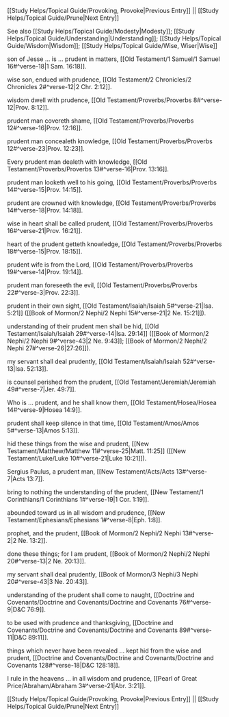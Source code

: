 [[Study Helps/Topical Guide/Provoking, Provoke|Previous Entry]]  ||  [[Study Helps/Topical Guide/Prune|Next Entry]]

 See also [[Study Helps/Topical Guide/Modesty|Modesty]]; [[Study Helps/Topical Guide/Understanding|Understanding]]; [[Study Helps/Topical Guide/Wisdom|Wisdom]]; [[Study Helps/Topical Guide/Wise, Wiser|Wise]]

 son of Jesse ... is ... prudent in matters, [[Old Testament/1 Samuel/1 Samuel 16#^verse-18|1 Sam. 16:18]].

 wise son, endued with prudence, [[Old Testament/2 Chronicles/2 Chronicles 2#^verse-12|2 Chr. 2:12]].

 wisdom dwell with prudence, [[Old Testament/Proverbs/Proverbs 8#^verse-12|Prov. 8:12]].

 prudent man covereth shame, [[Old Testament/Proverbs/Proverbs 12#^verse-16|Prov. 12:16]].

 prudent man concealeth knowledge, [[Old Testament/Proverbs/Proverbs 12#^verse-23|Prov. 12:23]].

 Every prudent man dealeth with knowledge, [[Old Testament/Proverbs/Proverbs 13#^verse-16|Prov. 13:16]].

 prudent man looketh well to his going, [[Old Testament/Proverbs/Proverbs 14#^verse-15|Prov. 14:15]].

 prudent are crowned with knowledge, [[Old Testament/Proverbs/Proverbs 14#^verse-18|Prov. 14:18]].

 wise in heart shall be called prudent, [[Old Testament/Proverbs/Proverbs 16#^verse-21|Prov. 16:21]].

 heart of the prudent getteth knowledge, [[Old Testament/Proverbs/Proverbs 18#^verse-15|Prov. 18:15]].

 prudent wife is from the Lord, [[Old Testament/Proverbs/Proverbs 19#^verse-14|Prov. 19:14]].

 prudent man foreseeth the evil, [[Old Testament/Proverbs/Proverbs 22#^verse-3|Prov. 22:3]].

 prudent in their own sight, [[Old Testament/Isaiah/Isaiah 5#^verse-21|Isa. 5:21]] ([[Book of Mormon/2 Nephi/2 Nephi 15#^verse-21|2 Ne. 15:21]]).

 understanding of their prudent men shall be hid, [[Old Testament/Isaiah/Isaiah 29#^verse-14|Isa. 29:14]] ([[Book of Mormon/2 Nephi/2 Nephi 9#^verse-43|2 Ne. 9:43]]; [[Book of Mormon/2 Nephi/2 Nephi 27#^verse-26|27:26]]).

 my servant shall deal prudently, [[Old Testament/Isaiah/Isaiah 52#^verse-13|Isa. 52:13]].

 is counsel perished from the prudent, [[Old Testament/Jeremiah/Jeremiah 49#^verse-7|Jer. 49:7]].

 Who is ... prudent, and he shall know them, [[Old Testament/Hosea/Hosea 14#^verse-9|Hosea 14:9]].

 prudent shall keep silence in that time, [[Old Testament/Amos/Amos 5#^verse-13|Amos 5:13]].

 hid these things from the wise and prudent, [[New Testament/Matthew/Matthew 11#^verse-25|Matt. 11:25]] ([[New Testament/Luke/Luke 10#^verse-21|Luke 10:21]]).

 Sergius Paulus, a prudent man, [[New Testament/Acts/Acts 13#^verse-7|Acts 13:7]].

 bring to nothing the understanding of the prudent, [[New Testament/1 Corinthians/1 Corinthians 1#^verse-19|1 Cor. 1:19]].

 abounded toward us in all wisdom and prudence, [[New Testament/Ephesians/Ephesians 1#^verse-8|Eph. 1:8]].

 prophet, and the prudent, [[Book of Mormon/2 Nephi/2 Nephi 13#^verse-2|2 Ne. 13:2]].

 done these things; for I am prudent, [[Book of Mormon/2 Nephi/2 Nephi 20#^verse-13|2 Ne. 20:13]].

 my servant shall deal prudently, [[Book of Mormon/3 Nephi/3 Nephi 20#^verse-43|3 Ne. 20:43]].

 understanding of the prudent shall come to naught, [[Doctrine and Covenants/Doctrine and Covenants/Doctrine and Covenants 76#^verse-9|D&C 76:9]].

 to be used with prudence and thanksgiving, [[Doctrine and Covenants/Doctrine and Covenants/Doctrine and Covenants 89#^verse-11|D&C 89:11]].

 things which never have been revealed ... kept hid from the wise and prudent, [[Doctrine and Covenants/Doctrine and Covenants/Doctrine and Covenants 128#^verse-18|D&C 128:18]].

 I rule in the heavens ... in all wisdom and prudence, [[Pearl of Great Price/Abraham/Abraham 3#^verse-21|Abr. 3:21]].

[[Study Helps/Topical Guide/Provoking, Provoke|Previous Entry]]  ||  [[Study Helps/Topical Guide/Prune|Next Entry]]